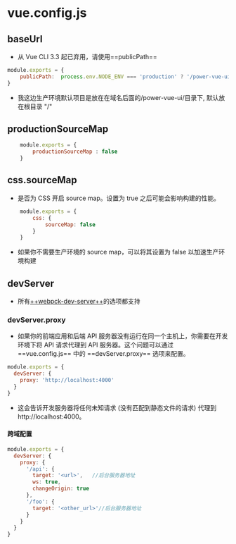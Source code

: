 # vue.config.js

##  baseUrl

- 从 Vue CLI 3.3 起已弃用，请使用==publicPath==
```js
module.exports = {
    publicPath:  process.env.NODE_ENV === 'production' ? '/power-vue-ui/' : '/'， 
}
```
- 我这边生产环境默认项目是放在在域名后面的/power-vue-ui/目录下, 默认放在根目录   "/"

## productionSourceMap
```js
    module.exports = {
        productionSourceMap : false
    }

```
## css.sourceMap
- 是否为 CSS 开启 source map。设置为 true 之后可能会影响构建的性能。
```js
    module.exports = {
        css: {
            sourceMap: false
        }
    }
```

- 如果你不需要生产环境的 source map，可以将其设置为 false 以加速生产环境构建

## devServer
- 所有[++webpck-dev-server++](https://webpack.js.org/configuration/dev-server/)的选项都支持
### devServer.proxy
- 如果你的前端应用和后端 API 服务器没有运行在同一个主机上，你需要在开发环境下将 API 请求代理到 API 服务器。这个问题可以通过 ==vue.config.js== 中的 ==devServer.proxy== 选项来配置。
```js
module.exports = {
  devServer: {
    proxy: 'http://localhost:4000'
  }
}
```
- 这会告诉开发服务器将任何未知请求 (没有匹配到静态文件的请求) 代理到http://localhost:4000。
#### 跨域配置 

```js
module.exports = {
  devServer: {
    proxy: {
      '/api': {
        target: '<url>',   //后台服务器地址
        ws: true,
        changeOrigin: true
      },
      '/foo': {
        target: '<other_url>'//后台服务器地址
      }
    }
  }
}

```

